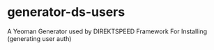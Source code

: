 # generator-ds-users
A Yeoman Generator used by DIREKTSPEED Framework For Installing (generating user auth)
